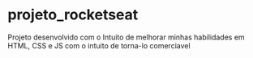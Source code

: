 # projeto_rocketseat
Projeto desenvolvido com o Intuito de melhorar minhas habilidades em HTML, CSS e JS com o intuito de torna-lo comerciavel 

